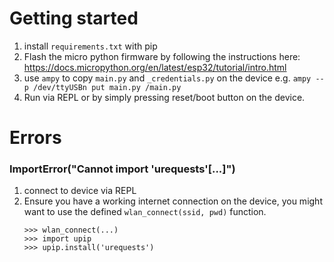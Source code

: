 
# Getting started

1. install `requirements.txt` with pip 
2. Flash the micro python firmware by following the instructions here: https://docs.micropython.org/en/latest/esp32/tutorial/intro.html
3. use `ampy` to copy `main.py` and `_credentials.py` on the device
   e.g. `ampy --p /dev/ttyUSBn put main.py /main.py`
4. Run via REPL or by simply pressing reset/boot button on the device.


# Errors

### ImportError("Cannot import 'urequests'[...]")

1. connect to device via REPL
2. Ensure you have a working internet connection on the device, you might want to use the defined
   `wlan_connect(ssid, pwd)` function.
    ```pycon
    >>> wlan_connect(...)
    >>> import upip
    >>> upip.install('urequests')
    ```

